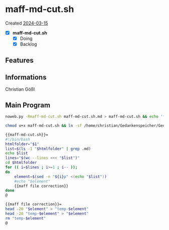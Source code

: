 # maff-md-cut.sh
Created [2024-03-15](2024-03-15)

- [X] **maff-md-cut.sh**
    - [X] Doing
    - [X] Backlog

## Features



## Informations
 Christian Gößl
## Main Program

```bash
noweb.py -Rmaff-md-cut.sh maff-md-cut.sh.md > maff-md-cut.sh && echo 'fertig' 
```


```bash
chmod u+x maff-md-cut.sh && ln -sf /home/christian/Gedankenspeicher/Gedankenspeicherwiki/CodeFabrik/Gedankenspeicher-Coding/maff-md-cut.sh ~/.local/bin/maff-md-cut.sh && echo 'fertig'
 ```

```bash
{{maff-md-cut.sh}}=
#!/bin/bash
htmlfolder="$1"
list=$(ls -1 "$htmlfolder" | grep .md)
echo $list
lines="$(wc --lines <<< "$list")"
cd $htmlfolder
for (( i=$lines ; i>=1 ; i-- ));
do
	element=$(sed -n "${i}p" <(echo "$list"))
	#echo "$element"
    {{maff file correction}}
done
@
```

```bash
{{maff file correction}}=
head -20 "$element" > "temp-$element"
head -20 "temp-$element" > "$element"
rm "temp-$element"
@
```